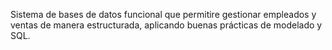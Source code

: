 Sistema de bases de datos funcional que permitire gestionar empleados y ventas de manera estructurada, aplicando buenas prácticas de modelado y SQL.
